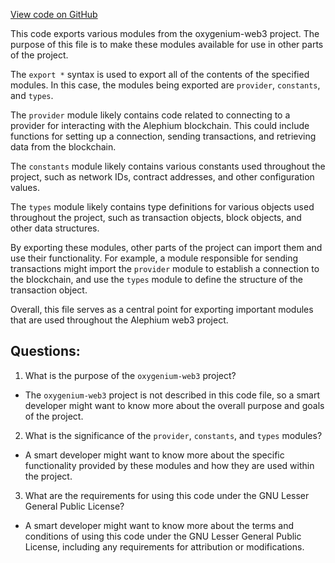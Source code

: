 [View code on GitHub](https://github.com/oxygenium/oxygenium-web3/packages/walletconnect/src/index.ts)

This code exports various modules from the oxygenium-web3 project. The purpose of this file is to make these modules available for use in other parts of the project. 

The `export *` syntax is used to export all of the contents of the specified modules. In this case, the modules being exported are `provider`, `constants`, and `types`. 

The `provider` module likely contains code related to connecting to a provider for interacting with the Alephium blockchain. This could include functions for setting up a connection, sending transactions, and retrieving data from the blockchain. 

The `constants` module likely contains various constants used throughout the project, such as network IDs, contract addresses, and other configuration values. 

The `types` module likely contains type definitions for various objects used throughout the project, such as transaction objects, block objects, and other data structures. 

By exporting these modules, other parts of the project can import them and use their functionality. For example, a module responsible for sending transactions might import the `provider` module to establish a connection to the blockchain, and use the `types` module to define the structure of the transaction object. 

Overall, this file serves as a central point for exporting important modules that are used throughout the Alephium web3 project.
## Questions: 
 1. What is the purpose of the `oxygenium-web3` project?
- The `oxygenium-web3` project is not described in this code file, so a smart developer might want to know more about the overall purpose and goals of the project.

2. What is the significance of the `provider`, `constants`, and `types` modules?
- A smart developer might want to know more about the specific functionality provided by these modules and how they are used within the project.

3. What are the requirements for using this code under the GNU Lesser General Public License?
- A smart developer might want to know more about the terms and conditions of using this code under the GNU Lesser General Public License, including any requirements for attribution or modifications.